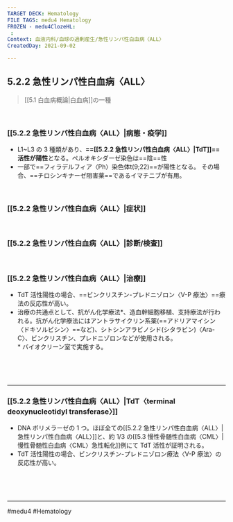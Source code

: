 ```yaml
---
TARGET DECK: Hematology
FILE TAGS: medu4 Hematology
FROZEN - medu4ClozeHL:
 : 
Context: 血液内科/血球の過剰産生/急性リンパ性白血病〈ALL〉
CreatedDay: 2021-09-02

---
```


## 5.2.2 急性リンパ性白血病〈ALL〉

>[[5.1 白血病概論|白血病]]の一種

<br>

### [[5.2.2 急性リンパ性白血病〈ALL〉|病態・疫学]]
* L1~L3 の 3 種類があり、**==[[5.2.2 急性リンパ性白血病〈ALL〉|TdT]]==活性が陽性**となる。ペルオキシダーゼ染色は==陰==性
* 一部で==フィラデルフィア〈Ph〉染色体t(9;22)==が陽性となる。
その場合、==チロシンキナーゼ阻害薬==であるイマチニブが有用。
<!--ID: 1630741039805-->



<br>

### [[5.2.2 急性リンパ性白血病〈ALL〉|症状]]


<br>

### [[5.2.2 急性リンパ性白血病〈ALL〉|診断/検査]]


<br>

### [[5.2.2 急性リンパ性白血病〈ALL〉|治療]]
* TdT 活性陽性の場合、==ビンクリスチン-プレドニゾロン〈V-P 療法〉==療法の反応性が高い。
* 治療の共通点として、抗がん化学療法*、造血幹細胞移植、支持療法が行われる。抗がん化学療法にはアントラサイクリン系薬(==アドリアマイシン 〈ドキソルビシン〉==など)、シトシンアラビノシド(シタラビン)〈Ara-C〉、ビンクリスチン、プレドニゾロンなどが使用される。  
\* バイオクリーン室で実施する。
<!--ID: 1630741039811-->



<br><br><br>

---

### [[5.2.2 急性リンパ性白血病〈ALL〉|TdT〈terminal deoxynucleotidyl transferase〉]]
* DNA ポリメラーゼの 1 つ。ほぼ全ての[[5.2.2 急性リンパ性白血病〈ALL〉|急性リンパ性白血病〈ALL〉]]と、約 1/3 の[[5.3 慢性骨髄性白血病〈CML〉|慢性骨髄性白血病〈CML〉急性転化]]例にて TdT 活性が証明される。
* TdT 活性陽性の場合、ビンクリスチン-プレドニゾロン療法〈V-P 療法〉の反応性が高い。


<br><br><br>

---
#medu4 #Hematology 
